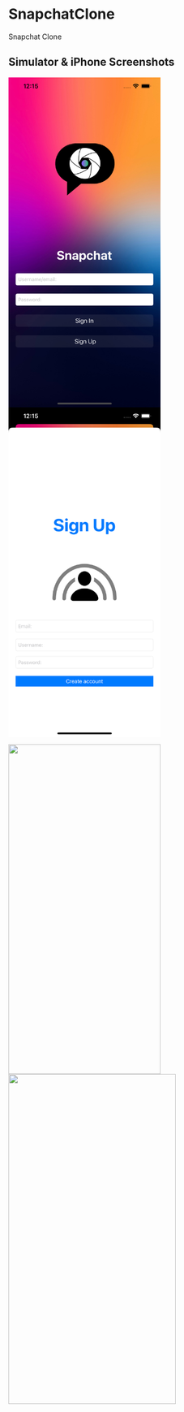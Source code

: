 # SnapchatClone
Snapchat Clone 

## Simulator & iPhone Screenshots

<p><img align="left" src="https://github.com/cnmalper/SnapchatClone/blob/main/Images/1.png" width="300" height="650"/></p>
<p><img align="center" src="https://github.com/cnmalper/SnapchatClone/blob/main/Images/2.png" width="300" height="650"/></p>
<p><img align="left" src="https://github.com/cnmalper/SnapchatClone/blob/main/Images/3.png" width="300" height="650"/></p>
<p><img align="center" src="https://github.com/cnmalper/SnapchatClone/blob/main/Images/gif.gif" width="330" height="650"/></p>
